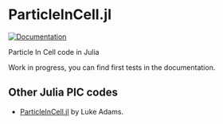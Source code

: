 # ParticleInCell.jl

[![Documentation](https://github.com/juliavlasov/ParticleInCell.jl/workflows/Documentation/badge.svg)](https://juliavlasov.github.io/ParticleIncell.jl/dev)

Particle In Cell code in Julia

Work in progress, you can find first tests in the documentation.

## Other Julia PIC codes 

- [ParticleInCell.jl](https://github.com/adamslc/ParticleInCell.jl) by Luke Adams.
